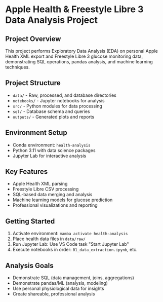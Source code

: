 # Apple Health & Freestyle Libre 3 Data Analysis Project

## Project Overview
This project performs Exploratory Data Analysis (EDA) on personal Apple Health XML export and Freestyle Libre 3 glucose monitoring data, demonstrating SQL operations, pandas analysis, and machine learning techniques.

## Project Structure
- `data/` - Raw, processed, and database directories
- `notebooks/` - Jupyter notebooks for analysis  
- `src/` - Python modules for data processing
- `sql/` - Database schema and queries
- `outputs/` - Generated plots and reports

## Environment Setup
- Conda environment: `health-analysis`
- Python 3.11 with data science packages
- Jupyter Lab for interactive analysis

## Key Features
- Apple Health XML parsing
- Freestyle Libre CSV processing
- SQL-based data merging and analysis
- Machine learning models for glucose prediction
- Professional visualizations and reporting

## Getting Started
1. Activate environment: `mamba activate health-analysis`
2. Place health data files in `data/raw/`
3. Run Jupyter Lab: Use VS Code task "Start Jupyter Lab"
4. Execute notebooks in order: `01_data_extraction.ipynb`, etc.

## Analysis Goals
- Demonstrate SQL (data management, joins, aggregations)
- Demonstrate pandas/ML (analysis, modeling)
- Use personal physiological data for insights
- Create shareable, professional analysis
